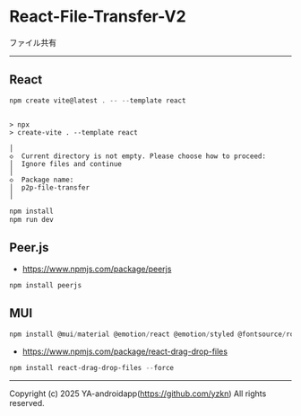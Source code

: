 # React-File-Transfer-V2

ファイル共有

---

## React

```powershell
npm create vite@latest . -- --template react
```

```plaintext

> npx
> create-vite . --template react

│
◇  Current directory is not empty. Please choose how to proceed:
│  Ignore files and continue
│
◇  Package name:
│  p2p-file-transfer
│
```

```powershell
npm install
npm run dev
```

## Peer.js

- https://www.npmjs.com/package/peerjs

```powershell
npm install peerjs
```

## MUI

```powershell
npm install @mui/material @emotion/react @emotion/styled @fontsource/roboto @mui/icons-material
```

- https://www.npmjs.com/package/react-drag-drop-files

```powershell
npm install react-drag-drop-files --force
```

---

Copyright (c) 2025 YA-androidapp(https://github.com/yzkn) All rights reserved.
